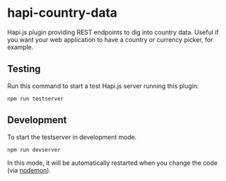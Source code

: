hapi-country-data
=================

Hapi.js plugin providing REST endpoints to dig into country data. Useful if you want your web application to have a country or currency picker, for example.


Testing
-------

Run this command to start a test Hapi.js server running this plugin:

    npm run testserver


Development
-----------

To start the testserver in development mode.

    npm run devserver

In this mode, it will be automatically restarted when you change the
code (via [nodemon][]).

[nodemon]: http://nodemon.io/
